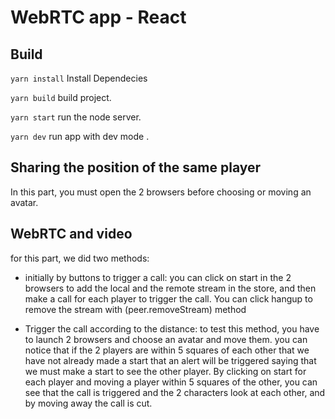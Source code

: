# WebRTC app - React

## Build

`yarn install` Install Dependecies

`yarn build` build project.

`yarn start` run the node server.

`yarn dev` run app with dev mode .

## Sharing the position of the same player

In this part, you must open the 2 browsers before choosing or moving an avatar.

## WebRTC and video

for this part, we did two methods:

- initially by buttons to trigger a call:
 you can click on start in the 2 browsers to add the local and the remote stream in the store, and then make a call for each player to trigger the call. You can click hangup to remove the stream with (peer.removeStream) method

- Trigger the call according to the distance:
to test this method, you have to launch 2 browsers and choose an avatar and move them. you can notice that if the 2 players are within 5 squares of each other that we have not already made a start that an alert will be triggered saying that we must make a start to see the other player.
By clicking on start for each player and moving a player within 5 squares of the other, you can see that the call is triggered and the 2 characters look at each other, and by moving away the call is cut.
